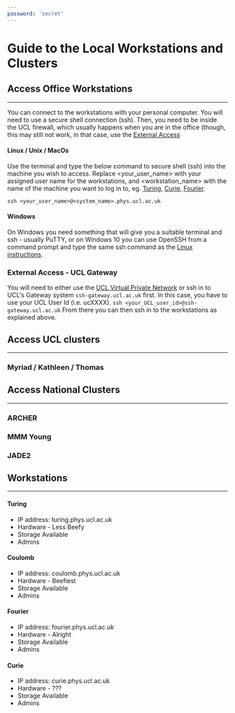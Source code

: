 ```yaml
---
password: 'secret'
---
```

# Guide to the Local Workstations and Clusters

## Access Office Workstations
___
You can connect to the workstations with your personal computer. You will need to use a secure shell connection (ssh). Then, you need to be inside the UCL firewall, which usually happens when you are in the office (though, this may still not work, in that case, use the [External Access](#external-access---ucl-gateway)

#### Linux / Unix / MacOs
Use the terminal and type the below command to secure shell (ssh) into the machine you wish to access. Replace <your_user_name> with your assigned user name for the workstations, and <workstation_name> with the name of the machine you want to log in to, eg. [Turing](#turing), [Curie](#curie), [Fourier](#fourier).

``` ssh <your_user_name>@<system_name>.phys.ucl.ac.uk ```

#### Windows
On Windows you need something that will give you a suitable terminal and ssh - usually PuTTY, or on Windows 10 you can use OpenSSH from a command prompt and type the same ssh command as the [Linux instructions](#linux--unix--macos).

### External Access - UCL Gateway
You will need to either use the [UCL Virtual Private Network](https://www.ucl.ac.uk/isd/services/get-connected/ucl-virtual-private-network-vpn/) or ssh in to UCL's Gateway system ```ssh-gateway.ucl.ac.uk``` first. In this case, you have to use your UCL User Id (i.e. ucXXXX). 
``` ssh <your_UCL_user_id>@ssh-gateway.ucl.ac.uk ```
From there you can then ssh in to the workstations as explained above.

## Access UCL clusters
___
### Myriad / Kathleen / Thomas
## Access National Clusters
___
### ARCHER
### MMM Young
### JADE2
## Workstations
___
#### Turing
- IP address: turing.phys.ucl.ac.uk
- Hardware - Less Beefy
- Storage Available
- Admins
#### Coulomb
- IP address: coulomb.phys.ucl.ac.uk
- Hardware - Beefiest
- Storage Available
- Admins
#### Fourier
- IP address: fourier.phys.ucl.ac.uk
- Hardware - Alright
- Storage Available
- Admins
#### Curie
- IP address: curie.phys.ucl.ac.uk
- Hardware - ???
- Storage Available
- Admins

